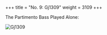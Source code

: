 +++
title = "No. 9: Gj1309"
weight = 3109
+++

The Partimento Bass Played Alone:

![Gj1309](/img/09FenBk1.jpg)

